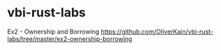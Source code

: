 # vbi-rust-labs
Ex2 - Ownership and Borrowing
https://github.com/OliverKain/vbi-rust-labs/tree/master/ex2-ownership-borrowing
